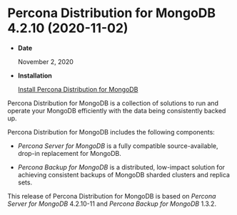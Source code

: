 # Percona Distribution for MongoDB 4.2.10 (2020-11-02)

* **Date**

    November 2, 2020

* **Installation**

    [Install Percona Distribution for MongoDB](installation.md#install)

Percona Distribution for MongoDB is a collection of solutions to run and operate your
MongoDB efficiently with the data being consistently backed up.

Percona Distribution for MongoDB includes the following components:

* *Percona Server for MongoDB* is a fully compatible source-available, drop-in replacement
for MongoDB.

* *Percona Backup for MongoDB* is a distributed, low-impact solution for achieving
consistent backups of MongoDB sharded clusters and replica sets.

This release of Percona Distribution for MongoDB is based on *Percona Server for MongoDB* 4.2.10-11 and *Percona Backup for MongoDB* 1.3.2.

